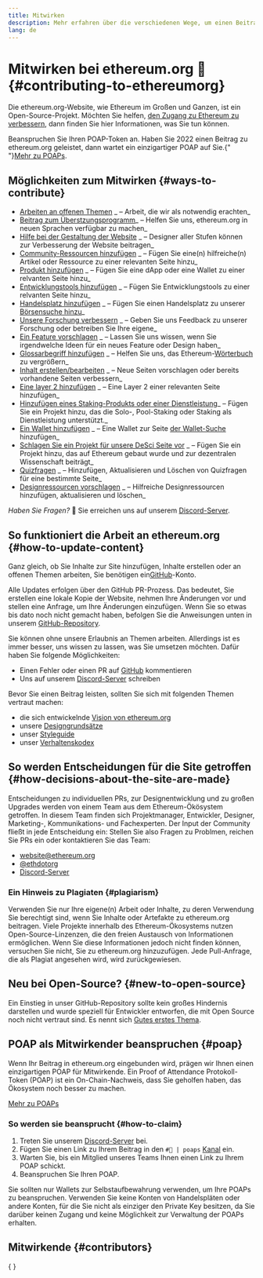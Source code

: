 ```yaml
---
title: Mitwirken
description: Mehr erfahren über die verschiedenen Wege, um einen Beitrag zu ethereum.org zu leisten
lang: de
---
```


# Mitwirken bei ethereum.org 🦄 \{#contributing-to-ethereumorg}

Die ethereum.org-Website, wie Ethereum im Großen und Ganzen, ist ein Open-Source-Projekt. Möchten Sie helfen, [den Zugang zu Ethereum zu verbessern](/about/), dann finden Sie hier Informationen, was Sie tun können.

<InfoBanner shouldCenter emoji=":tada:">
  Beanspruchen Sie Ihren POAP-Token an. Haben Sie 2022 einen Beitrag zu ethereum.org geleistet, dann wartet ein einzigartiger POAP auf Sie.{" "}<a href="#poap">Mehr zu POAPs</a>.
</InfoBanner>

## Möglichkeiten zum Mitwirken \{#ways-to-contribute}

- [Arbeiten an offenen Themen](https://github.com/ethereum/ethereum-org-website/issues) _ – Arbeit, die wir als notwendig erachten_
- [Beitrag zum Überstzungsprogramm](/contributing/translation-program/)_ – Helfen Sie uns, ethereum.org in neuen Sprachen verfügbar zu machen_
- [Hilfe bei der Gestaltung der Website](/contributing/design/) _ – Designer aller Stufen können zur Verbesserung der Website beitragen_
- [Community-Ressourcen hinzufügen](/contributing/content-resources/) _ – Fügen Sie eine(n) hilfreiche(n) Artikel oder Ressource zu einer relevanten Seite hinzu_
- [Produkt hinzufügen](/contributing/adding-products/) _ – Fügen Sie eine dApp oder eine Wallet zu einer relvanten Seite hinzu_
- [Entwicklungstools hinzufügen](/contributing/adding-developer-tools/) _ – Fügen Sie Entwicklungstools zu einer relvanten Seite hinzu_
- [Handelsplatz hinzufügen](/contributing/adding-exchanges/) _ – Fügen Sie einen Handelsplatz zu unserer [Börsensuche hinzu](/get-eth/#country-picker)_
- [ Unsere Forschung verbessern](https://www.notion.so/efdn/Ethereum-org-User-Persona-Memo-b44dc1e89152457a87ba872b0dfa366c) _ – Geben Sie uns Feedback zu unserer Forschung oder betreiben Sie Ihre eigene_
- [Ein Feature vorschlagen](https://github.com/ethereum/ethereum-org-website/issues/new?assignees=&labels=Type%3A+Feature&template=feature_request.yaml&title=) _ – Lassen Sie uns wissen, wenn Sie irgendwelche Ideen für ein neues Feature oder Design haben_
- [Glossarbegriff hinzufügen](/contributing/adding-glossary-terms) _ – Helfen Sie uns, das Ethereum-[Wörterbuch](/glossary/) zu vergrößern_
- [Inhalt erstellen/bearbeiten](/contributing/#how-to-update-content) _ – Neue Seiten vorschlagen oder bereits vorhandene Seiten verbessern_
- [Eine layer 2 hinzufügen](/contributing/adding-layer-2s/) _ – Eine Layer 2 einer relevanten Seite hinzufügen_
- [Hinzufügen eines Staking-Produkts oder einer Dienstleistung](/contributing/adding-staking-products/)_ – Fügen Sie ein Projekt hinzu, das die Solo-, Pool-Staking oder Staking als Dienstleistung unterstützt._
- [Ein Wallet hinzufügen](/contributing/adding-wallets/) _ – Eine Wallet zur Seite [der Wallet-Suche](/wallets/find-wallet/) hinzufügen_
- [Schlagen Sie ein Projekt für unsere DeSci Seite vor](/contributing/adding-desci-projects/) _ – Fügen Sie ein Projekt hinzu, das auf Ethereum gebaut wurde und zur dezentralen Wissenschaft beiträgt_
- [Quizfragen](/contributing/quizzes/) _ – Hinzufügen, Aktualisieren und Löschen von Quizfragen für eine bestimmte Seite_
- [Designressourcen vorschlagen](/contributing/design/adding-design-resources/) _ – Hilfreiche Designressourcen hinzufügen, aktualisieren und löschen_

_Haben Sie Fragen?_ 🤔 Sie erreichen uns auf unserem [Discord-Server](https://discord.gg/ethereum-org).

## So funktioniert die Arbeit an ethereum.org \{#how-to-update-content}

Ganz gleich, ob Sie Inhalte zur Site hinzufügen, Inhalte erstellen oder an offenen Themen arbeiten, Sie benötigen ein[GitHub](https://github.com)-Konto.

Alle Updates erfolgen über den GitHub PR-Prozess. Das bedeutet, Sie erstellen eine lokale Kopie der Website, nehmen Ihre Änderungen vor und stellen eine Anfrage, um Ihre Änderungen einzufügen. Wenn Sie so etwas bis dato noch nicht gemacht haben, befolgen Sie die Anweisungen unten in unserem [GitHub-Repository](https://github.com/ethereum/ethereum-org-website).

Sie können ohne unsere Erlaubnis an Themen arbeiten. Allerdings ist es immer besser, uns wissen zu lassen, was Sie umsetzen möchten. Dafür haben Sie folgende Möglichkeiten:

- Einen Fehler oder einen PR auf [GitHub](https://github.com/ethereum/ethereum-org-website) kommentieren
- Uns auf unserem [Discord-Server](https://discord.gg/ethereum-org) schreiben

Bevor Sie einen Beitrag leisten, sollten Sie sich mit folgenden Themen vertraut machen:

- die sich entwickelnde [Vision von ethereum.org](/about/)
- unsere [Designgrundsätze](/contributing/design-principles/)
- unser [Styleguide](/contributing/style-guide/)
- unser [Verhaltenskodex](/community/code-of-conduct)

## So werden Entscheidungen für die Site getroffen \{#how-decisions-about-the-site-are-made}

Entscheidungen zu individuellen PRs, zur Designentwicklung und zu großen Upgrades werden von einem Team aus dem Ethereum-Ökösystem getroffen. In diesem Team finden sich Projektmanager, Entwickler, Designer, Marketing-, Kommunikations- und Fachexperten. Der Input der Community fließt in jede Entscheidung ein: Stellen Sie also Fragen zu Problmen, reichen Sie PRs ein oder kontaktieren Sie das Team:

- [website@ethereum.org](mailto:website@ethereum.org)
- [@ethdotorg](https://twitter.com/ethdotorg)
- [Discord-Server](https://discord.gg/ethereum-org)

### Ein Hinweis zu Plagiaten \{#plagiarism}

Verwenden Sie nur Ihre eigene(n) Arbeit oder Inhalte, zu deren Verwendung Sie berechtigt sind, wenn Sie Inhalte oder Artefakte zu ethereum.org beitragen. Viele Projekte innerhalb des Ethereum-Ökosystems nutzen Open-Source-Linzenzen, die den freien Austausch von Informationen ermöglichen. Wenn Sie diese Informationen jedoch nicht finden können, versuchen Sie nicht, Sie zu ethereum.org hinzuzufügen. Jede Pull-Anfrage, die als Plagiat angesehen wird, wird zurückgewiesen.

## Neu bei Open-Source? \{#new-to-open-source}

Ein Einstieg in unser GitHub-Repository sollte kein großes Hindernis darstellen und wurde speziell für Entwickler entworfen, die mit Open Source noch nicht vertraut sind. Es nennt sich [Gutes erstes Thema](https://github.com/ethereum/ethereum-org-website/issues?q=is%3Aopen+is%3Aissue+label%3A%22good+first+issue%22).

## POAP als Mitwirkender beanspruchen \{#poap}

Wenn Ihr Beitrag in ethereum.org eingebunden wird, prägen wir Ihnen einen einzigartigen POAP für Mitwirkende. Ein Proof of Attendance Protokoll- Token (POAP) ist ein On-Chain-Nachweis, dass Sie geholfen haben, das Ökosystem noch besser zu machen.

[Mehr zu POAPs](https://www.poap.xyz/)

### So werden sie beansprucht \{#how-to-claim}

1. Treten Sie unserem [Discord-Server](https://discord.gg/ethereum-org) bei.
2. Fügen Sie einen Link zu Ihrem Beitrag in den `#🥇 | poaps` [Kanal](https://discord.com/channels/714888181740339261/804005643211898911) ein.
3. Warten Sie, bis ein Mitglied unseres Teams Ihnen einen Link zu Ihrem POAP schickt.
4. Beanspruchen Sie Ihren POAP.

Sie sollten nur Wallets zur Selbstaufbewahrung verwenden, um Ihre POAPs zu beanspruchen. Verwenden Sie keine Konten von Handelspläten oder andere Konten, für die Sie nicht als einziger den Private Key besitzen, da Sie darüber keinen Zugang und keine Möglichkeit zur Verwaltung der POAPs erhalten.

## Mitwirkende \{#contributors}

{
<Contributors />
}
